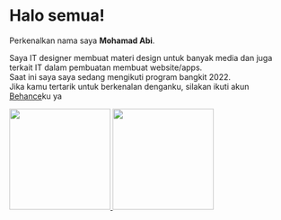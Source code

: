 # Halo semua! 

Perkenalkan nama saya **Mohamad Abi**.

Saya IT designer membuat materi design untuk banyak media dan juga terkait IT dalam pembuatan membuat website/apps.\
Saat ini saya saya sedang mengikuti program bangkit 2022.\
Jika kamu tertarik untuk berkenalan denganku, silakan ikuti akun [Behance](https://www.behance.net/xiabii)ku ya

<p align="left">
<a href="https://github.com/mohamadabi">
  <img height="180em" src="https://github-readme-stats-eight-theta.vercel.app/api?username=gilangadhan&show_icons=true&theme=algolia&include_all_commits=true&count_private=true"/>
  <img height="180em" src="https://github-readme-stats-eight-theta.vercel.app/api/top-langs/?username=gilangadhan&layout=compact&langs_count=8&theme=algolia"/>
</a>
</p>
